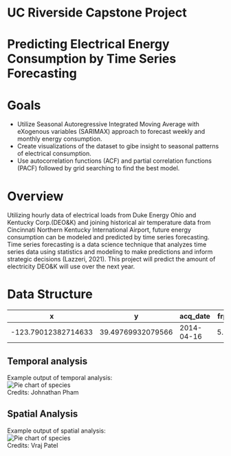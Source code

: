 # UC Riverside Capstone Project


# Predicting Electrical Energy Consumption by Time Series Forecasting
 
# Goals
- Utilize Seasonal Autoregressive Integrated Moving Average with eXogenous variables (SARIMAX) approach to forecast weekly and monthly energy consumption.  
- Create visualizations of the dataset to gibe insight to seasonal patterns of electrical consumption.
- Use autocorrelation functions (ACF) and partial correlation functions (PACF) followed by grid searching to find the best model.

# Overview
Utilizing hourly data of electrical loads from Duke Energy Ohio and Kentucky Corp.(DEO&K) and joining historical air temperature data from Cincinnati Northern Kentucky International Airport, future energy consumption can be modeled and predicted by time series forecasting. Time series forecasting is a data science technique that analyzes time series data using statistics and modeling to make predictions and inform strategic decisions (Lazzeri, 2021). This project will predict the amount of electricity DEO&K will use over the next year.   

 

# Data Structure

|                  x|                 y|  acq_date| frp| acq_time|County|
|-------------------|------------------|----------|----|---------|------|
|-123.79012382714633| 39.49769932079566|2014-04-16| 5.7|     2051| 06045|

## Temporal analysis
Example output of temporal analysis:  
![Pie chart of species](images/TemporalAnalysis.png)  
Credits: Johnathan Pham

## Spatial Analysis
Example output of spatial analysis:  
![Pie chart of species](images/spatial_analysis100klegendsmall.png)  
Credits: Vraj Patel
